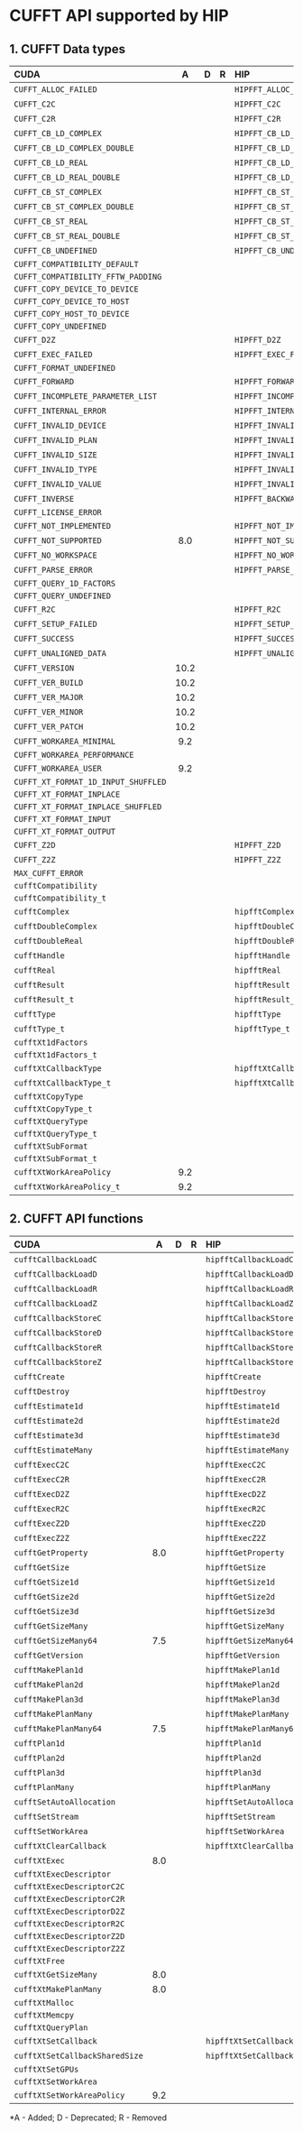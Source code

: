 # CUFFT API supported by HIP

## **1. CUFFT Data types**

|**CUDA**|**A**|**D**|**R**|**HIP**|**A**|**D**|**R**|
|:--|:-:|:-:|:-:|:--|:-:|:-:|:-:|
|`CUFFT_ALLOC_FAILED`| | | |`HIPFFT_ALLOC_FAILED`|1.7.0| | |
|`CUFFT_C2C`| | | |`HIPFFT_C2C`|1.7.0| | |
|`CUFFT_C2R`| | | |`HIPFFT_C2R`|1.7.0| | |
|`CUFFT_CB_LD_COMPLEX`| | | |`HIPFFT_CB_LD_COMPLEX`|4.3.0| | |
|`CUFFT_CB_LD_COMPLEX_DOUBLE`| | | |`HIPFFT_CB_LD_COMPLEX_DOUBLE`|4.3.0| | |
|`CUFFT_CB_LD_REAL`| | | |`HIPFFT_CB_LD_REAL`|4.3.0| | |
|`CUFFT_CB_LD_REAL_DOUBLE`| | | |`HIPFFT_CB_LD_REAL_DOUBLE`|4.3.0| | |
|`CUFFT_CB_ST_COMPLEX`| | | |`HIPFFT_CB_ST_COMPLEX`|4.3.0| | |
|`CUFFT_CB_ST_COMPLEX_DOUBLE`| | | |`HIPFFT_CB_ST_COMPLEX_DOUBLE`|4.3.0| | |
|`CUFFT_CB_ST_REAL`| | | |`HIPFFT_CB_ST_REAL`|4.3.0| | |
|`CUFFT_CB_ST_REAL_DOUBLE`| | | |`HIPFFT_CB_ST_REAL_DOUBLE`|4.3.0| | |
|`CUFFT_CB_UNDEFINED`| | | |`HIPFFT_CB_UNDEFINED`|4.3.0| | |
|`CUFFT_COMPATIBILITY_DEFAULT`| | | | | | | |
|`CUFFT_COMPATIBILITY_FFTW_PADDING`| | | | | | | |
|`CUFFT_COPY_DEVICE_TO_DEVICE`| | | | | | | |
|`CUFFT_COPY_DEVICE_TO_HOST`| | | | | | | |
|`CUFFT_COPY_HOST_TO_DEVICE`| | | | | | | |
|`CUFFT_COPY_UNDEFINED`| | | | | | | |
|`CUFFT_D2Z`| | | |`HIPFFT_D2Z`|1.7.0| | |
|`CUFFT_EXEC_FAILED`| | | |`HIPFFT_EXEC_FAILED`|1.7.0| | |
|`CUFFT_FORMAT_UNDEFINED`| | | | | | | |
|`CUFFT_FORWARD`| | | |`HIPFFT_FORWARD`|1.7.0| | |
|`CUFFT_INCOMPLETE_PARAMETER_LIST`| | | |`HIPFFT_INCOMPLETE_PARAMETER_LIST`|1.7.0| | |
|`CUFFT_INTERNAL_ERROR`| | | |`HIPFFT_INTERNAL_ERROR`|1.7.0| | |
|`CUFFT_INVALID_DEVICE`| | | |`HIPFFT_INVALID_DEVICE`|1.7.0| | |
|`CUFFT_INVALID_PLAN`| | | |`HIPFFT_INVALID_PLAN`|1.7.0| | |
|`CUFFT_INVALID_SIZE`| | | |`HIPFFT_INVALID_SIZE`|1.7.0| | |
|`CUFFT_INVALID_TYPE`| | | |`HIPFFT_INVALID_TYPE`|1.7.0| | |
|`CUFFT_INVALID_VALUE`| | | |`HIPFFT_INVALID_VALUE`|1.7.0| | |
|`CUFFT_INVERSE`| | | |`HIPFFT_BACKWARD`|1.7.0| | |
|`CUFFT_LICENSE_ERROR`| | | | | | | |
|`CUFFT_NOT_IMPLEMENTED`| | | |`HIPFFT_NOT_IMPLEMENTED`|1.7.0| | |
|`CUFFT_NOT_SUPPORTED`|8.0| | |`HIPFFT_NOT_SUPPORTED`|1.7.0| | |
|`CUFFT_NO_WORKSPACE`| | | |`HIPFFT_NO_WORKSPACE`|1.7.0| | |
|`CUFFT_PARSE_ERROR`| | | |`HIPFFT_PARSE_ERROR`|1.7.0| | |
|`CUFFT_QUERY_1D_FACTORS`| | | | | | | |
|`CUFFT_QUERY_UNDEFINED`| | | | | | | |
|`CUFFT_R2C`| | | |`HIPFFT_R2C`|1.7.0| | |
|`CUFFT_SETUP_FAILED`| | | |`HIPFFT_SETUP_FAILED`|1.7.0| | |
|`CUFFT_SUCCESS`| | | |`HIPFFT_SUCCESS`|1.7.0| | |
|`CUFFT_UNALIGNED_DATA`| | | |`HIPFFT_UNALIGNED_DATA`|1.7.0| | |
|`CUFFT_VERSION`|10.2| | | | | | |
|`CUFFT_VER_BUILD`|10.2| | | | | | |
|`CUFFT_VER_MAJOR`|10.2| | | | | | |
|`CUFFT_VER_MINOR`|10.2| | | | | | |
|`CUFFT_VER_PATCH`|10.2| | | | | | |
|`CUFFT_WORKAREA_MINIMAL`|9.2| | | | | | |
|`CUFFT_WORKAREA_PERFORMANCE`| | | | | | | |
|`CUFFT_WORKAREA_USER`|9.2| | | | | | |
|`CUFFT_XT_FORMAT_1D_INPUT_SHUFFLED`| | | | | | | |
|`CUFFT_XT_FORMAT_INPLACE`| | | | | | | |
|`CUFFT_XT_FORMAT_INPLACE_SHUFFLED`| | | | | | | |
|`CUFFT_XT_FORMAT_INPUT`| | | | | | | |
|`CUFFT_XT_FORMAT_OUTPUT`| | | | | | | |
|`CUFFT_Z2D`| | | |`HIPFFT_Z2D`|1.7.0| | |
|`CUFFT_Z2Z`| | | |`HIPFFT_Z2Z`|1.7.0| | |
|`MAX_CUFFT_ERROR`| | | | | | | |
|`cufftCompatibility`| | | | | | | |
|`cufftCompatibility_t`| | | | | | | |
|`cufftComplex`| | | |`hipfftComplex`|1.7.0| | |
|`cufftDoubleComplex`| | | |`hipfftDoubleComplex`|1.7.0| | |
|`cufftDoubleReal`| | | |`hipfftDoubleReal`|1.7.0| | |
|`cufftHandle`| | | |`hipfftHandle`|1.7.0| | |
|`cufftReal`| | | |`hipfftReal`|1.7.0| | |
|`cufftResult`| | | |`hipfftResult`|1.7.0| | |
|`cufftResult_t`| | | |`hipfftResult_t`|1.7.0| | |
|`cufftType`| | | |`hipfftType`|1.7.0| | |
|`cufftType_t`| | | |`hipfftType_t`|1.7.0| | |
|`cufftXt1dFactors`| | | | | | | |
|`cufftXt1dFactors_t`| | | | | | | |
|`cufftXtCallbackType`| | | |`hipfftXtCallbackType`|4.3.0| | |
|`cufftXtCallbackType_t`| | | |`hipfftXtCallbackType_t`|4.3.0| | |
|`cufftXtCopyType`| | | | | | | |
|`cufftXtCopyType_t`| | | | | | | |
|`cufftXtQueryType`| | | | | | | |
|`cufftXtQueryType_t`| | | | | | | |
|`cufftXtSubFormat`| | | | | | | |
|`cufftXtSubFormat_t`| | | | | | | |
|`cufftXtWorkAreaPolicy`|9.2| | | | | | |
|`cufftXtWorkAreaPolicy_t`|9.2| | | | | | |

## **2. CUFFT API functions**

|**CUDA**|**A**|**D**|**R**|**HIP**|**A**|**D**|**R**|
|:--|:-:|:-:|:-:|:--|:-:|:-:|:-:|
|`cufftCallbackLoadC`| | | |`hipfftCallbackLoadC`|4.3.0| | |
|`cufftCallbackLoadD`| | | |`hipfftCallbackLoadD`|4.3.0| | |
|`cufftCallbackLoadR`| | | |`hipfftCallbackLoadR`|4.3.0| | |
|`cufftCallbackLoadZ`| | | |`hipfftCallbackLoadZ`|4.3.0| | |
|`cufftCallbackStoreC`| | | |`hipfftCallbackStoreC`|4.3.0| | |
|`cufftCallbackStoreD`| | | |`hipfftCallbackStoreD`|4.3.0| | |
|`cufftCallbackStoreR`| | | |`hipfftCallbackStoreR`|4.3.0| | |
|`cufftCallbackStoreZ`| | | |`hipfftCallbackStoreZ`|4.3.0| | |
|`cufftCreate`| | | |`hipfftCreate`|1.7.0| | |
|`cufftDestroy`| | | |`hipfftDestroy`|1.7.0| | |
|`cufftEstimate1d`| | | |`hipfftEstimate1d`|1.7.0| | |
|`cufftEstimate2d`| | | |`hipfftEstimate2d`|1.7.0| | |
|`cufftEstimate3d`| | | |`hipfftEstimate3d`|1.7.0| | |
|`cufftEstimateMany`| | | |`hipfftEstimateMany`|1.7.0| | |
|`cufftExecC2C`| | | |`hipfftExecC2C`|1.7.0| | |
|`cufftExecC2R`| | | |`hipfftExecC2R`|1.7.0| | |
|`cufftExecD2Z`| | | |`hipfftExecD2Z`|1.7.0| | |
|`cufftExecR2C`| | | |`hipfftExecR2C`|1.7.0| | |
|`cufftExecZ2D`| | | |`hipfftExecZ2D`|1.7.0| | |
|`cufftExecZ2Z`| | | |`hipfftExecZ2Z`|1.7.0| | |
|`cufftGetProperty`|8.0| | |`hipfftGetProperty`|2.6.0| | |
|`cufftGetSize`| | | |`hipfftGetSize`|1.7.0| | |
|`cufftGetSize1d`| | | |`hipfftGetSize1d`|1.7.0| | |
|`cufftGetSize2d`| | | |`hipfftGetSize2d`|1.7.0| | |
|`cufftGetSize3d`| | | |`hipfftGetSize3d`|1.7.0| | |
|`cufftGetSizeMany`| | | |`hipfftGetSizeMany`|1.7.0| | |
|`cufftGetSizeMany64`|7.5| | |`hipfftGetSizeMany64`|1.7.0| | |
|`cufftGetVersion`| | | |`hipfftGetVersion`|1.7.0| | |
|`cufftMakePlan1d`| | | |`hipfftMakePlan1d`|1.7.0| | |
|`cufftMakePlan2d`| | | |`hipfftMakePlan2d`|1.7.0| | |
|`cufftMakePlan3d`| | | |`hipfftMakePlan3d`|1.7.0| | |
|`cufftMakePlanMany`| | | |`hipfftMakePlanMany`|1.7.0| | |
|`cufftMakePlanMany64`|7.5| | |`hipfftMakePlanMany64`|1.7.0| | |
|`cufftPlan1d`| | | |`hipfftPlan1d`|1.7.0| | |
|`cufftPlan2d`| | | |`hipfftPlan2d`|1.7.0| | |
|`cufftPlan3d`| | | |`hipfftPlan3d`|1.7.0| | |
|`cufftPlanMany`| | | |`hipfftPlanMany`|1.7.0| | |
|`cufftSetAutoAllocation`| | | |`hipfftSetAutoAllocation`|1.7.0| | |
|`cufftSetStream`| | | |`hipfftSetStream`|1.7.0| | |
|`cufftSetWorkArea`| | | |`hipfftSetWorkArea`|1.7.0| | |
|`cufftXtClearCallback`| | | |`hipfftXtClearCallback`|4.3.0| | |
|`cufftXtExec`|8.0| | | | | | |
|`cufftXtExecDescriptor`| | | | | | | |
|`cufftXtExecDescriptorC2C`| | | | | | | |
|`cufftXtExecDescriptorC2R`| | | | | | | |
|`cufftXtExecDescriptorD2Z`| | | | | | | |
|`cufftXtExecDescriptorR2C`| | | | | | | |
|`cufftXtExecDescriptorZ2D`| | | | | | | |
|`cufftXtExecDescriptorZ2Z`| | | | | | | |
|`cufftXtFree`| | | | | | | |
|`cufftXtGetSizeMany`|8.0| | | | | | |
|`cufftXtMakePlanMany`|8.0| | | | | | |
|`cufftXtMalloc`| | | | | | | |
|`cufftXtMemcpy`| | | | | | | |
|`cufftXtQueryPlan`| | | | | | | |
|`cufftXtSetCallback`| | | |`hipfftXtSetCallback`|4.3.0| | |
|`cufftXtSetCallbackSharedSize`| | | |`hipfftXtSetCallbackSharedSize`|4.3.0| | |
|`cufftXtSetGPUs`| | | | | | | |
|`cufftXtSetWorkArea`| | | | | | | |
|`cufftXtSetWorkAreaPolicy`|9.2| | | | | | |


\*A - Added; D - Deprecated; R - Removed